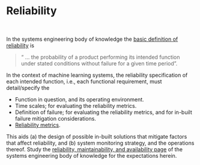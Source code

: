 <br>

# Reliability

<br>

In the systems engineering body of knowledge the [basic definition of reliability](https://sebokwiki.org/wiki/System_Reliability,_Availability,_and_Maintainability#Reliability) is

> “ … the probability of a product performing its intended function under stated conditions without failure for a given time period”.

In the context of machine learning systems, the reliability specification of each intended function, i.e., each functional requirement, must detail/specify the

* Function in question, and its operating environment.
* Time scales; for evaluating the reliability metrics.
* Definition of failure; for evaluating the reliability metrics, and for in-built failure mitigation considerations.
* [Reliability metrics](https://sebokwiki.org/wiki/System_Reliability,_Availability,_and_Maintainability#Metrics).

This aids (a) the design of possible in-built solutions that mitigate factors that affect reliability, and (b) system monitoring strategy, and the operations thereof.  Study the [reliability, maintainability, and availability page](https://sebokwiki.org/wiki/System_Reliability,_Availability,_and_Maintainability) of the systems engineering body of knowledge for the expectations herein.

<br>
<br>

<br>
<br>

<br>
<br>

<br>
<br>
